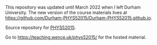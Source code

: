 This repository was updated until March 2022 when I left Durham University. The new version of the course materials lives at https://github.com/Durham-PHYS52015/Durham-PHYS52015.github.io.

Source repository for
[PHYS52015](https://www.dur.ac.uk/postgraduate.modules/module_description/?year=2020&module_code=PHYS52015).

Go to https://teaching.wence.uk/phys52015/ for the hosted material.
